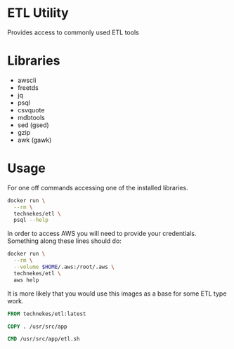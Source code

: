 # ETL Utility

Provides access to commonly used ETL tools

# Libraries

* awscli
* freetds
* jq
* psql
* csvquote
* mdbtools
* sed (gsed)
* gzip
* awk (gawk)

# Usage

For one off commands accessing one of the installed libraries.

```sh
docker run \
  --rm \
  technekes/etl \
  psql --help
```

In order to access AWS you will need to provide your credentials. Something along these lines should do:

```sh
docker run \
  --rm \
  --volume $HOME/.aws:/root/.aws \
  technekes/etl \
  aws help
```

It is more likely that you would use this images as a base for some ETL type work.

```Dockerfile
FROM technekes/etl:latest

COPY . /usr/src/app

CMD /usr/src/app/etl.sh
```
